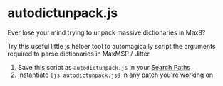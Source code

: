 # autodictunpack.js
Ever lose your mind trying to unpack massive dictionaries in Max8? 

Try this useful little js helper tool to automagically script the arguments required to parse dictionaries in MaxMSP / Jitter

1. Save this script as `autodictunpack.js` in your [Search Paths](https://docs.cycling74.com/max8/vignettes/search_path)
2. Instantiate `[js autodictunpack.js]` in any patch you're working on

